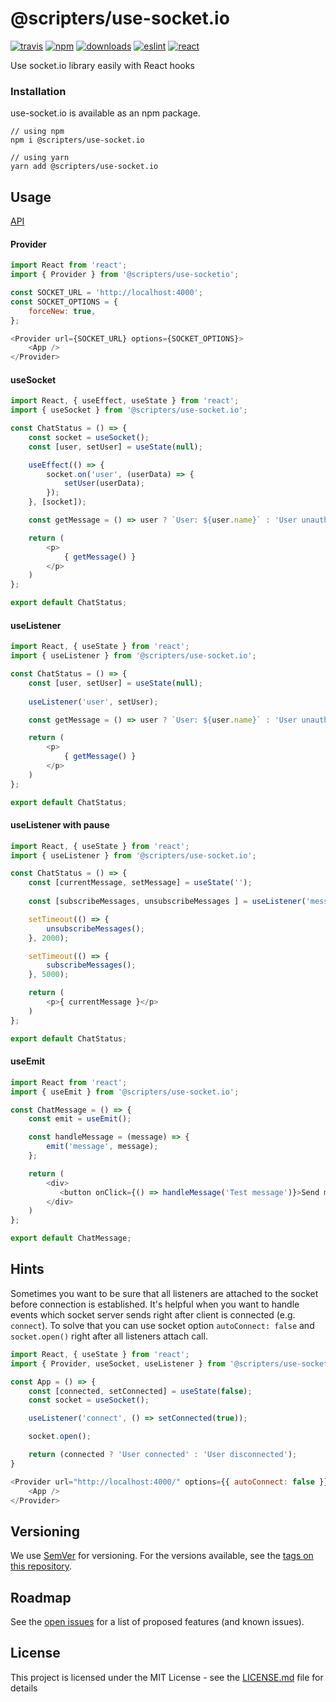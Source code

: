 # @scripters/use-socket.io 
[![travis][travis-image]][travis-url] [![npm][npm-image]][npm-url] [![downloads][downloads-image]][downloads-url] [![eslint][eslint-image]][eslint-url] [![react][react-image]][react-url]
                           
[travis-image]: https://travis-ci.org/scripters-dev/use-socket.io.svg?branch=master
[travis-url]: https://travis-ci.org/scripters-dev/use-socket.io
[npm-image]: https://img.shields.io/npm/v/@scripters/use-socket.io.svg
[npm-url]: https://npmjs.org/package/@scripters/use-socket.io
[downloads-image]: https://img.shields.io/npm/dm/@scripters/use-socket.io.svg
[downloads-url]: https://npmjs.org/package/@scripters/use-socket.io
[eslint-image]: https://img.shields.io/npm/dependency-version/@scripters/use-socket.io/dev/eslint
[eslint-url]: https://eslint.org
[react-image]: https://img.shields.io/npm/dependency-version/@scripters/use-socket.io/dev/react
[react-url]: https://reactjs.org/

Use socket.io library easily with React hooks

### Installation

use-socket.io is available as an npm package.

```shell script
// using npm
npm i @scripters/use-socket.io

// using yarn
yarn add @scripters/use-socket.io
```

## Usage

[API](https://github.com/scripters-dev/use-socket.io/wiki/API)

#### Provider
```javascript
import React from 'react';
import { Provider } from '@scripters/use-socketio';

const SOCKET_URL = 'http://localhost:4000';
const SOCKET_OPTIONS = {
    forceNew: true,
};

<Provider url={SOCKET_URL} options={SOCKET_OPTIONS}>
    <App />
</Provider>
```

#### useSocket
```javascript
import React, { useEffect, useState } from 'react';
import { useSocket } from '@scripters/use-socket.io';

const ChatStatus = () => {
    const socket = useSocket();
    const [user, setUser] = useState(null);

    useEffect(() => {
        socket.on('user', (userData) => {
            setUser(userData);
        });
    }, [socket]);

    const getMessage = () => user ? `User: ${user.name}` : 'User unauthenticated';

    return (
        <p>
            { getMessage() }
        </p>
    )
};

export default ChatStatus;
```

#### useListener

```javascript
import React, { useState } from 'react';
import { useListener } from '@scripters/use-socket.io';

const ChatStatus = () => {
    const [user, setUser] = useState(null);
    
    useListener('user', setUser);

    const getMessage = () => user ? `User: ${user.name}` : 'User unauthenticated';

    return (
        <p>
            { getMessage() }
        </p>
    )
};

export default ChatStatus;
```

#### useListener with pause

```javascript
import React, { useState } from 'react';
import { useListener } from '@scripters/use-socket.io';

const ChatStatus = () => {
    const [currentMessage, setMessage] = useState('');
    
    const [subscribeMessages, unsubscribeMessages ] = useListener('messages', setMessage);

    setTimeout(() => {
        unsubscribeMessages();
    }, 2000);

    setTimeout(() => {
        subscribeMessages();
    }, 5000);

    return (
        <p>{ currentMessage }</p>
    )
};

export default ChatStatus;
```

#### useEmit

```javascript
import React from 'react';
import { useEmit } from '@scripters/use-socket.io';

const ChatMessage = () => {
    const emit = useEmit();

    const handleMessage = (message) => {
        emit('message', message);
    };

    return (
        <div>
           <button onClick={() => handleMessage('Test message')}>Send message</button>
        </div>
    )
};

export default ChatMessage;

```

## Hints

Sometimes you want to be sure that all listeners are attached to the socket before connection is established. It's helpful when you want to handle events which socket server sends right after client is connected (e.g. `connect`). To solve that you can use socket option `autoConnect: false` and `socket.open()` right after all listeners attach call.

```javascript
import React, { useState } from 'react';
import { Provider, useSocket, useListener } from '@scripters/use-socket.io';

const App = () => {
    const [connected, setConnected] = useState(false);
    const socket = useSocket();

    useListener('connect', () => setConnected(true));

    socket.open();

    return (connected ? 'User connected' : 'User disconnected');
}

<Provider url="http://localhost:4000/" options={{ autoConnect: false }}>
    <App />
</Provider>
```

## Versioning

We use [SemVer](http://semver.org/) for versioning. For the versions available, see the [tags on this repository](https://github.com/scripters-dev/use-socket.io/tags). 

## Roadmap
See the [open issues](https://github.com/scripters-dev/use-socket.io/issues) for a list of proposed features (and known issues).

## License

This project is licensed under the MIT License - see the [LICENSE.md](LICENSE.md) file for details
